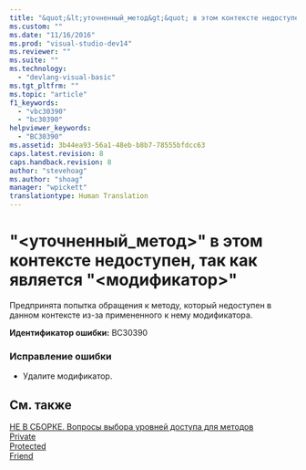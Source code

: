 ```yaml
---
title: "&quot;&lt;уточненный_метод&gt;&quot; в этом контексте недоступен, так как является &quot;&lt;модификатор&gt;&quot; | Microsoft Docs"
ms.custom: ""
ms.date: "11/16/2016"
ms.prod: "visual-studio-dev14"
ms.reviewer: ""
ms.suite: ""
ms.technology: 
  - "devlang-visual-basic"
ms.tgt_pltfrm: ""
ms.topic: "article"
f1_keywords: 
  - "vbc30390"
  - "bc30390"
helpviewer_keywords: 
  - "BC30390"
ms.assetid: 3b44ea93-56a1-48eb-b8b7-78555bfdcc63
caps.latest.revision: 8
caps.handback.revision: 8
author: "stevehoag"
ms.author: "shoag"
manager: "wpickett"
translationtype: Human Translation
---
```

# &quot;&lt;уточненный_метод&gt;&quot; в этом контексте недоступен, так как является &quot;&lt;модификатор&gt;&quot;
Предпринята попытка обращения к методу, который недоступен в данном контексте из\-за примененного к нему модификатора.  
  
 **Идентификатор ошибки:** BC30390  
  
### Исправление ошибки  
  
-   Удалите модификатор.  
  
## См. также  
 [НЕ В СБОРКЕ. Вопросы выбора уровней доступа для методов](http://msdn.microsoft.com/ru-ru/8b696461-2191-4cea-bb64-5fa3449da2ff)   
 [Private](../../visual-basic/language-reference/modifiers/private.md)   
 [Protected](../../visual-basic/language-reference/modifiers/protected.md)   
 [Friend](../../visual-basic/language-reference/modifiers/friend.md)